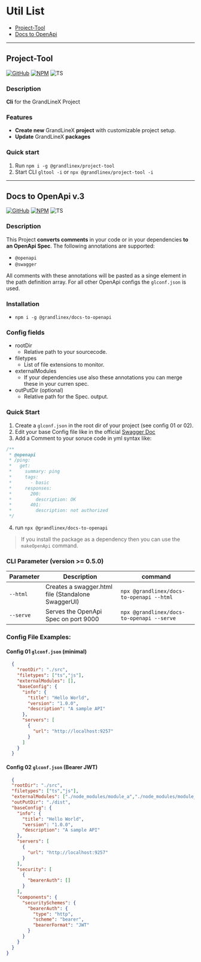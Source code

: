 # Util List

- [Project-Tool](#project-tool)
- [Docs to OpenApi](#docs-to-openapi-v3)


---

## Project-Tool 


[![GitHub](https://badge.fury.io/gh/GrandlineX%2Fproject-tool.svg)](https://github.com/GrandlineX/project-tool)
[![NPM](https://img.shields.io/static/v1?label=NPM&message=Package&color=red&logo=NPM)](https://www.npmjs.com/package/@grandlinex/project-tool)
![TS](https://img.shields.io/static/v1?label=Language&message=TypeScript&color=blue&logo=TypeScript)

### Description

**Cli**  for the GrandLineX Project

### Features

- **Create new** GrandLineX **project** with customizable project setup. 
- **Update** GrandLineX **packages**

### Quick start

1. Run `npm i -g @grandlinex/project-tool`
2. Start CLI `gltool -i` or `npx @grandlinex/project-tool -i`

---

## Docs to OpenApi v.3

[![GitHub](https://badge.fury.io/gh/GrandlineX%2Fdocs-to-openapi.svg)](https://github.com/GrandlineX/docs-to-openapi)
[![NPM](https://img.shields.io/static/v1?label=NPM&message=Package&color=red&logo=NPM)](https://www.npmjs.com/package/@grandlinex/docs-to-openapi)
![TS](https://img.shields.io/static/v1?label=Language&message=TypeScript&color=blue&logo=TypeScript)

### Description

This Project **converts comments** in your code or in your dependencies **to an OpenApi Spec**.
The following annotations are supported:


- `@openapi`
- `@swagger`

All comments with these annotations will be pasted as a singe element in the path definition array.
For all other OpenApi configs the `glconf.json` is used.

### Installation

- `npm i -g @grandlinex/docs-to-openapi`

### Config fields

- rootDir
    - Relative path to your sourcecode.
- filetypes
    -  List of file extensions to monitor.
- externalModules
    - If your dependencies use also these annotations you can merge these in your curren spec.
- outPutDir (optional)
    - Relative path for the Spec. output.

### Quick Start

1. Create a `glconf.json` in the root dir of your project (see config 01 or 02).
2. Edit your base Config file like in the official [Swagger Doc](https://swagger.io/specification/)
3. Add a Comment to your soruce code in yml syntax like:

```typescript
/**
 * @openapi
 * /ping:
 *   get:
 *     summary: ping
 *     tags:
 *       - basic
 *     responses:
 *       200:
 *         description: OK
 *       401:
 *         description: not authorized
 */
```


4. run `npx @grandlinex/docs-to-openapi`

> If you install the package as a dependency then you can use the `makeOpenApi` command.

### CLI Parameter (version >= 0.5.0)

|Parameter|Description|command|
|---|---|---|
|`--html`|Creates a swagger.html file (Standalone SwaggerUI)|`npx @grandlinex/docs-to-openapi --html`|
|`--serve`|Serves the OpenApi Spec on port 9000|`npx @grandlinex/docs-to-openapi --serve`|


### Config File Examples:

#### Config 01 `glconf.json` (minimal)

```json
  {
    "rootDir": "./src",
    "filetypes": ["ts","js"],
    "externalModules": [],
    "baseConfig": {
      "info": {
        "title": "Hello World",
        "version": "1.0.0",
        "description": "A sample API"
      },
      "servers": [
        {
          "url": "http://localhost:9257"
        }
      ]
    }
  }
```

#### Config 02 `glconf.json` (Bearer JWT)
```json
  {
  "rootDir": "./src",
  "filetypes": ["ts","js"],
  "externalModules": ["./node_modules/module_a","./node_modules/module_b"],
  "outPutDir": "./dist",
  "baseConfig": {
    "info": {
      "title": "Hello World",
      "version": "1.0.0",
      "description": "A sample API"
    },
    "servers": [
      {
        "url": "http://localhost:9257"
      }
    ],
    "security": [
      {
        "bearerAuth": []
      }
    ],
    "components": {
      "securitySchemes": {
        "bearerAuth": {
          "type": "http",
          "scheme": "bearer",
          "bearerFormat": "JWT"
        }
      }
    }
  }
}
```
      
